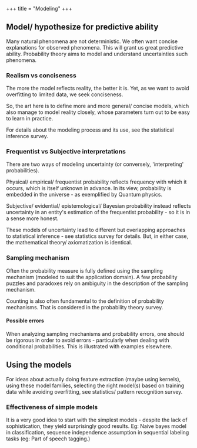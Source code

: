 +++
title = "Modeling"
+++

## Model/ hypothesize for predictive ability
Many natural phenomena are not deterministic. We often want concise explanations for observed phenomena. This will grant us great predictive ability. Probability theory aims to model and understand uncertainties such phenomena.

### Realism vs conciseness
The more the model reflects reality, the better it is. Yet, as we want to avoid overfitting to limited data, we seek conciseness.

So, the art here is to define more and more general/ concise models, which also manage to model reality closely, whose parameters turn out to be easy to learn in practice.

For details about the modeling process and its use, see the statistical inference survey.

### Frequentist vs Subjective interpretations
There are two ways of modeling uncertainty (or conversely, 'interpreting' probabilities).

Physical/ empirical/ frequentist probability reflects frequency with which it occurs, which is itself unknown in advance. In its view, probability is embedded in the universe - as exemplified by Quantum physics.

Subjective/ evidential/ epistemological/ Bayesian probability instead reflects uncertainty in an entity's estimation of the frequentist probability - so it is in a sense more honest.

These models of uncertainty lead to different but overlapping approaches to statistical inference - see statistics survey for details. But, in either case, the mathematical theory/ axiomatization is identical.

### Sampling mechanism
Often the probability measure is fully defined using the sampling mechanism (modeled to suit the application domain). A few probability puzzles and paradoxes rely on ambiguity in the description of the sampling mechanism.

Counting is also often fundamental to the definition of probability mechanisms. That is considered in the probability theory survey.

#### Possible errors
When analyzing sampling mechanisms and probability errors, one should be rigorous in order to avoid errors - particularly when dealing with conditional probabilities. This is illustrated with examples elsewhere.

## Using the models
For ideas about actually doing feature extraction (maybe using kernels), using these model families, selecting the right model(s) based on training data while avoiding overfitting, see statistics/ pattern recognition survey.

### Effectiveness of simple models
It is a very good idea to start with the simplest models - despite the lack of sophistication, they yield surprisingly good results. Eg: Naive bayes model in classification, sequence independence assumption in sequential labeling tasks (eg: Part of speech tagging.)

